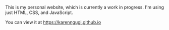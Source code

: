 This is my personal website, which is currently a work in progress. 
I'm using just HTML, CSS, and JavaScript.

You can view it at https://karenngugi.github.io
